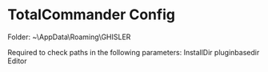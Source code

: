 TotalCommander Config
======
Folder: ~\AppData\Roaming\GHISLER

Required to check paths in the following parameters:
InstallDir
pluginbasedir
Editor